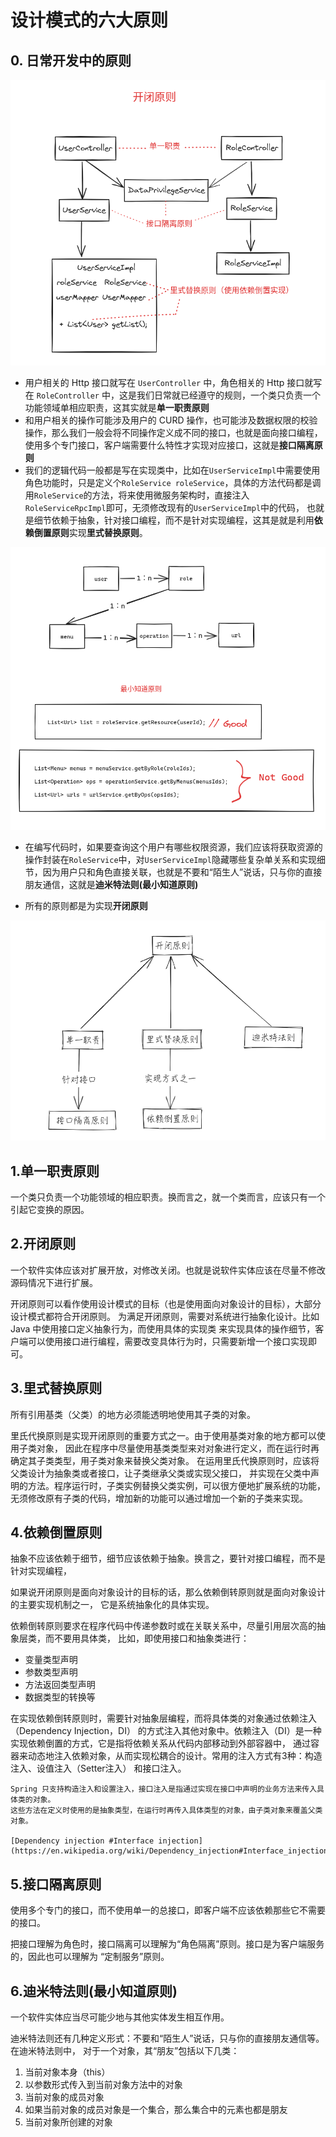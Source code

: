 # 设计模式的六大原则

## 0. 日常开发中的原则

![alt text](img/image-12.png)

- 用户相关的 Http 接口就写在 `UserController` 中，角色相关的 Http 接口就写在 `RoleController` 中，这是我们日常就已经遵守的规则，一个类只负责一个功能领域单相应职责，这其实就是**单一职责原则**
- 和用户相关的操作可能涉及用户的 CURD 操作，也可能涉及数据权限的校验操作，那么我们一般会将不同操作定义成不同的接口，也就是面向接口编程，使用多个专门接口，客户端需要什么特性才实现对应接口，这就是**接口隔离原则**
- 我们的逻辑代码一般都是写在实现类中，比如在`UserServiceImpl`中需要使用角色功能时，只是定义个`RoleService roleService`，具体的方法代码都是调用`RoleService`的方法，将来使用微服务架构时，直接注入`RoleServiceRpcImpl`即可，无须修改现有的`UserServiceImpl`中的代码， 也就是细节依赖于抽象，针对接口编程，而不是针对实现编程，这其是就是利用**依赖倒置原则**实现**里式替换原则**。


![alt text](img/image-13.png)

- 在编写代码时，如果要查询这个用户有哪些权限资源，我们应该将获取资源的操作封装在`RoleService`中，对`UserServiceImpl`隐藏哪些复杂单关系和实现细节，因为用户只和角色直接关联，也就是不要和“陌生人”说话，只与你的直接朋友通信，这就是**迪米特法则(最小知道原则)**

- 所有的原则都是为实现**开闭原则**

![principle](img/principle.png)

## 1.单一职责原则

一个类只负责一个功能领域的相应职责。换而言之，就一个类而言，应该只有一个引起它变换的原因。

## 2.开闭原则

一个软件实体应该对扩展开放，对修改关闭。也就是说软件实体应该在尽量不修改源码情况下进行扩展。

开闭原则可以看作使用设计模式的目标（也是使用面向对象设计的目标），大部分设计模式都符合开闭原则。
为满足开闭原则，需要对系统进行抽象化设计。比如 Java 中使用接口定义抽象行为，而使用具体的实现类
来实现具体的操作细节，客户端可以使用接口进行编程，需要改变具体行为时，只需要新增一个接口实现即可。

## 3.里式替换原则

所有引用基类（父类）的地方必须能透明地使用其子类的对象。

里氏代换原则是实现开闭原则的重要方式之一。由于使用基类对象的地方都可以使用子类对象，
因此在程序中尽量使用基类类型来对对象进行定义，而在运行时再确定其子类类型，用子类对象来替换父类对象。
在运用里氏代换原则时，应该将父类设计为抽象类或者接口，让子类继承父类或实现父接口，
并实现在父类中声明的方法。程序运行时，子类实例替换父类实例，可以很方便地扩展系统的功能，
无须修改原有子类的代码，增加新的功能可以通过增加一个新的子类来实现。

## 4.依赖倒置原则

抽象不应该依赖于细节，细节应该依赖于抽象。换言之，要针对接口编程，而不是针对实现编程，

如果说开闭原则是面向对象设计的目标的话，那么依赖倒转原则就是面向对象设计的主要实现机制之一，
它是系统抽象化的具体实现。

依赖倒转原则要求在程序代码中传递参数时或在关联关系中，尽量引用层次高的抽象层类，而不要用具体类，
比如，即使用接口和抽象类进行：

- 变量类型声明
- 参数类型声明
- 方法返回类型声明
- 数据类型的转换等

在实现依赖倒转原则时，需要针对抽象层编程，而将具体类的对象通过依赖注入（Dependency Injection，DI）
的方式注入其他对象中。依赖注入（DI）是一种实现依赖倒置的方式，它是指将依赖关系从代码内部移动到外部容器中，
通过容器来动态地注入依赖对象，从而实现松耦合的设计。常用的注入方式有3种：构造注入、设值注入（Setter注入）
和接口注入。

```{note}
Spring 只支持构造注入和设置注入，接口注入是指通过实现在接口中声明的业务方法来传入具体类的对象。
这些方法在定义时使用的是抽象类型，在运行时再传入具体类型的对象，由子类对象来覆盖父类对象。

[Dependency injection #Interface injection](https://en.wikipedia.org/wiki/Dependency_injection#Interface_injection)
```

## 5.接口隔离原则

使用多个专门的接口，而不使用单一的总接口，即客户端不应该依赖那些它不需要的接口。

把接口理解为角色时，接口隔离可以理解为“角色隔离”原则。接口是为客户端服务的，因此也可以理解为
“定制服务”原则。

## 6.迪米特法则(最小知道原则)

一个软件实体应当尽可能少地与其他实体发生相互作用。

迪米特法则还有几种定义形式：不要和“陌生人”说话，只与你的直接朋友通信等。在迪米特法则中，
对于一个对象，其“朋友”包括以下几类：

1. 当前对象本身（this）
2. 以参数形式传入到当前对象方法中的对象
3. 当前对象的成员对象
4. 如果当前对象的成员对象是一个集合，那么集合中的元素也都是朋友
5. 当前对象所创建的对象
